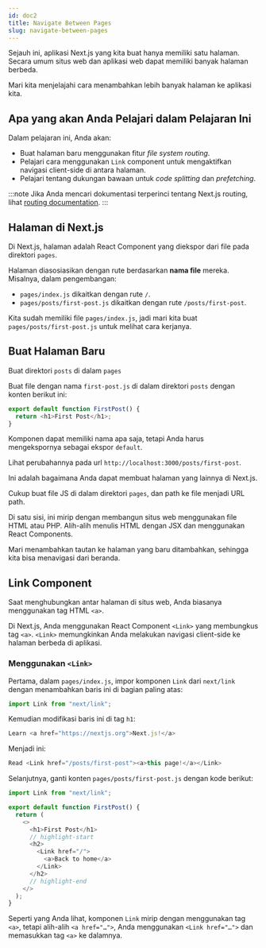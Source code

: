 ```yaml
---
id: doc2
title: Navigate Between Pages
slug: navigate-between-pages
---
```


Sejauh ini, aplikasi Next.js yang kita buat hanya memiliki satu halaman. Secara umum situs web dan aplikasi web dapat memiliki banyak halaman berbeda.

Mari kita menjelajahi cara menambahkan lebih banyak halaman ke aplikasi kita.

## Apa yang akan Anda Pelajari dalam Pelajaran Ini

Dalam pelajaran ini, Anda akan:

- Buat halaman baru menggunakan fitur _file system routing_.
- Pelajari cara menggunakan `Link` component untuk mengaktifkan navigasi client-side di antara halaman.
- Pelajari tentang dukungan bawaan untuk _code splitting_ dan _prefetching_.

:::note
Jika Anda mencari dokumentasi terperinci tentang Next.js routing, lihat [routing documentation](https://nextjs.org/docs/routing/introduction).
:::

## Halaman di Next.js

Di Next.js, halaman adalah React Component yang diekspor dari file pada direktori `pages`.

Halaman diasosiasikan dengan rute berdasarkan **nama file** mereka. Misalnya, dalam pengembangan:

- `pages/index.js` dikaitkan dengan rute `/`.
- `pages/posts/first-post.js` dikaitkan dengan rute `/posts/first-post`.

Kita sudah memiliki file `pages/index.js`, jadi mari kita buat `pages/posts/first-post.js` untuk melihat cara kerjanya.

## Buat Halaman Baru

Buat direktori `posts` di dalam `pages`

Buat file dengan nama `first-post.js` di dalam direktori `posts` dengan konten berikut ini:

```javascript title="pages/posts/first-post.js"
export default function FirstPost() {
  return <h1>First Post</h1>;
}
```

Komponen dapat memiliki nama apa saja, tetapi Anda harus mengekspornya sebagai ekspor `default`.

Lihat perubahannya pada url `http://localhost:3000/posts/first-post`.

Ini adalah bagaimana Anda dapat membuat halaman yang lainnya di Next.js.

Cukup buat file JS di dalam direktori `pages`, dan path ke file menjadi URL path.

Di satu sisi, ini mirip dengan membangun situs web menggunakan file HTML atau PHP. Alih-alih menulis HTML dengan JSX dan menggunakan React Components.

Mari menambahkan tautan ke halaman yang baru ditambahkan, sehingga kita bisa menavigasi dari beranda.

## Link Component

Saat menghubungkan antar halaman di situs web, Anda biasanya menggunakan tag HTML `<a>`.

Di Next.js, Anda menggunakan React Component `<Link>` yang membungkus tag `<a>`. `<Link>` memungkinkan Anda melakukan navigasi client-side ke halaman berbeda di aplikasi.

### Menggunakan `<Link>`

Pertama, dalam `pages/index.js`, impor komponen `Link` dari `next/link` dengan menambahkan baris ini di bagian paling atas:

```javascript title="pages/posts/first-post.js"
import Link from "next/link";
```

Kemudian modifikasi baris ini di tag `h1`:

```javascript title="pages/posts/first-post.js"
Learn <a href="https://nextjs.org">Next.js!</a>
```

Menjadi ini:

```javascript title="pages/posts/first-post.js"
Read <Link href="/posts/first-post"><a>this page!</a></Link>
```

Selanjutnya, ganti konten `pages/posts/first-post.js` dengan kode berikut:

```javascript title="pages/posts/first-post.js"
import Link from "next/link";

export default function FirstPost() {
  return (
    <>
      <h1>First Post</h1>
      // highlight-start
      <h2>
        <Link href="/">
          <a>Back to home</a>
        </Link>
      </h2>
      // highlight-end
    </>
  );
}
```

Seperti yang Anda lihat, komponen `Link` mirip dengan menggunakan tag `<a>`, tetapi alih-alih `<a href="…">`, Anda menggunakan `<Link href="…">` dan memasukkan tag `<a>` ke dalamnya.
